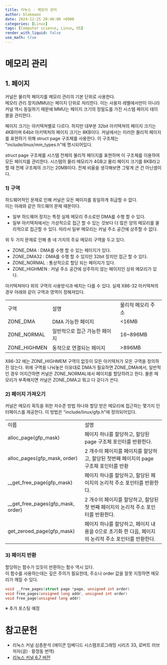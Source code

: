 ```yaml
---
title: 리눅스 - 메모리 관리
author: blakewoo
date: 2024-12-25 20:40:00 +0900
categories: [Linux]
tags: [Computer science, Linux, OS] 
render_with_liquid: false
use_math: true
---
```


# 메모리 관리
## 1. 페이지
커널은 물리적 페이지를 메모리 관리의 기본 단위로 사용한다.   
메모리 관리 장치(MMU)는 페이지 단위로 처리한다. 이는 사용자 레벨에서만이 아니라 커널 역시 동일하기 때문에
MMU는 페이지 크기의 정밀도를 가진 시스템 페이지 테이블을 관리한다. 

페이지 크기는 아키텍쳐별로 다르다. 하지만 대부분 32bit 아키텍쳐의 페이지 크기는 4KB이며
64bit 아키텍처의 페이지 크기는 8KB이다.
커널에서는 이러한 물리적 페이지를 표현하기 위해 struct page 구조체를 사용한다.
이 구조체는 "include/linux/mm_types.h"에 명시되어있다.

struct page 구조체를 시스템 전체의 물리적 페이지를 표현하며 이 구조체를 이용하여 모든 페이지를 관리한다.
시스템의 물리 메모리가 4GB고 물리 페이지 크기를 8KB라고 할 때 전체 구조체의 크기는 20MB이다.
전체 비율을 생각해보면 그렇게 큰 건 아닌셈이다.

### 1) 구역
하드웨어적인 문제로 인해 커널은 모든 페이지를 동일하게 취급할 수 없다.   
이는 아래와 같은 하드웨어 문제 때문이다.

- 일부 하드웨어 장치는 특정 실제 메모리 주소로만 DMA를 수행 할 수 있다.
- 일부 아키텍처에서는 가상적으로 접근 할 수 있는 것보다 더 많은 양의 메모리를 물리적으로 접근할 수 있다.
  따라서 일부 메모리는 커널 주소 공간에 상주할 수 없다.

위 두 가지 문제로 인해 총 네 가지의 주요 메모리 구역을 두고 있다.

- ZONE_DMA : DMA를 수행 할 수 있는 페이지가 있다.
- ZONE_DMA32 : DMA를 수행 할 수 있지만 32bit 장치만 접근 할 수 있다.
- ZONE_NORMAL : 통상적으로 할당 되는 페이지가 있다.
- ZONE_HIGHMEN : 커널 주소 공간에 상주하지 않는 페이지인 상위 메모리가 있다.

아키텍쳐마다 위의 구역의 사용방식과 배치는 다를 수 있다.
실제 X86-32 아키텍쳐의 경우 아래와 같이 구역과 영역이 정해져있다.

<table>
<tr>
<td>구역</td><td>설명</td><td>물리적 메모리 주소</td>
</tr>
<tr>
<td>ZONE_DMA</td><td>DMA 가능한 페이지</td><td><16MB</td>
</tr>
<tr>
<td>ZONE_NORMAL</td><td>일반적으로 접근 가능한 페이지</td><td>16~896MB</td>
</tr>
<tr>
<td>ZONE_HIGHMEN</td><td>동적으로 연결되는 페이지</td><td>>896MB</td>
</tr>
</table>

X86-32 에는 ZONE_HIGHMEM 구역이 없듯이 모든 아키텍처가 모든 구역을 정의하진 않는다.
위에 구역을 나눠놓은 이유대로 DMA가 필요하면 ZONE_DMA에서, 
일반적인 경우 어지간하면 커널은 ZONE_NORMAL에서 페이지를 할당하려고 한다.
물론 메모리가 부족해지면 커널은 ZONE_DMA고 뭐고 다 갖다가 쓴다.

### 2) 페이지 가져오기
커널은 메모리 획득을 위한 저수준 방법 하나와 할당 받은 메모리에 접근하는 몇가지 인터페이스를 제공한다.
이 방법은 "include/linux/gfp.h"에 정의되어있다.

<table>
<tr>
<td>이름</td><td>설명</td>
</tr>
<tr>
<td>alloc_page(gfp_mask)</td><td>페이지 하나를 할당하고, 할당된 page 구조체 포인터를 반환한다.</td>
</tr>
<tr>
<td>alloc_pages(gfp_mask, order)</td><td>2 개수의 페이지를 페이지를 할당하고, 할당된 첫번째 페이지의 page 구조체 포인터를 반환</td>
</tr>
<tr>
<td>__get_free_page(gfp_mask)</td><td>페이지 하나를 할당하고, 할당된 페이지의 논리적 주소 포인터를 반환한다.</td>
</tr>
<tr>
<td>__get_free_pages(gfp_mask, order)</td><td>2 개수의 페이지를 할당하고, 할당된 첫 번째 페이지의 논리적 주소 포인터를 반환한다.</td>
</tr>
<tr>
<td>get_zeroed_page(gfp_mask)</td><td>페이지 하나를 할당하고, 페이지 내용을 0으로 초기화 한 다음, 페이지의 논리적 주소 포인터를 반환한다.</td>
</table>


### 3) 페이지 반환

할당하는 함수가 있듯이 반환하는 함수 역시 있다.  
이 함수를 사용하는데는 깊은 주의가 필요한데, 주소나 order 값을 잘못 지정하면 메모리가 깨질 수 있다.
```c
void __free_pages(struct page *page, unsigned int order)
void free_pages(unsigned long addr, unsigned int order)
void free_page(unsigned long addr)
```

※ 추가 포스팅 예정

# 참고문헌
- 리눅스 커널 심층분석 (에이콘 임베디드 시스템프로그래밍 시리즈 33,  로버트 러브 저자(글) · 황정동 번역)
- [리눅스 커널 6.7 버전](https://www.kernel.org/pub/linux/kernel/v6.x/linux-6.6.7.tar.gz)

